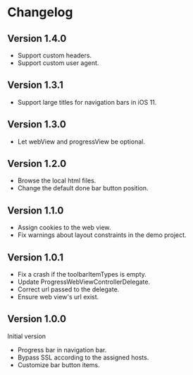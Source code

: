 # Changelog

## Version 1.4.0

* Support custom headers.
* Support custom user agent.

## Version 1.3.1

* Support large titles for navigation bars in iOS 11.

## Version 1.3.0

* Let webView and progressView be optional.

## Version 1.2.0

* Browse the local html files.
* Change the default done bar button position.

## Version 1.1.0

* Assign cookies to the web view.
* Fix warnings about layout constraints in the demo project.

## Version 1.0.1

* Fix a crash if the toolbarItemTypes is empty.
* Update ProgressWebViewControllerDelegate.
* Correct url passed to the delegate.
* Ensure web view's url exist.

## Version 1.0.0

Initial version

* Progress bar in navigation bar.
* Bypass SSL according to the assigned hosts.
* Customize bar button items.
